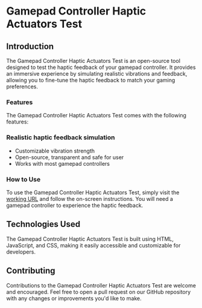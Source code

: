 # Gamepad Controller Haptic Actuators Test
## Introduction
The Gamepad Controller Haptic Actuators Test is an open-source tool designed to test the haptic feedback of your gamepad controller. It provides an immersive experience by simulating realistic vibrations and feedback, allowing you to fine-tune the haptic feedback to match your gaming preferences.

### Features
The Gamepad Controller Haptic Actuators Test comes with the following features:

### Realistic haptic feedback simulation
- Customizable vibration strength
- Open-source, transparent and safe for user
- Works with most gamepad controllers
### How to Use
To use the Gamepad Controller Haptic Actuators Test, simply visit the [working URL](https://gamepad-controller-haptic-actuators-test.netlify.app/) and follow the on-screen instructions. You will need a gamepad controller to experience the haptic feedback.

## Technologies Used
The Gamepad Controller Haptic Actuators Test is built using HTML, JavaScript, and CSS, making it easily accessible and customizable for developers.

## Contributing
Contributions to the Gamepad Controller Haptic Actuators Test are welcome and encouraged. Feel free to open a pull request on our GitHub repository with any changes or improvements you'd like to make.
